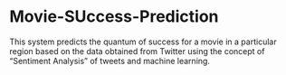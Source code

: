 # Movie-SUccess-Prediction
This system predicts the quantum of success for a movie in a particular region based on the data obtained from Twitter using the concept of “Sentiment Analysis” of tweets and machine learning.
